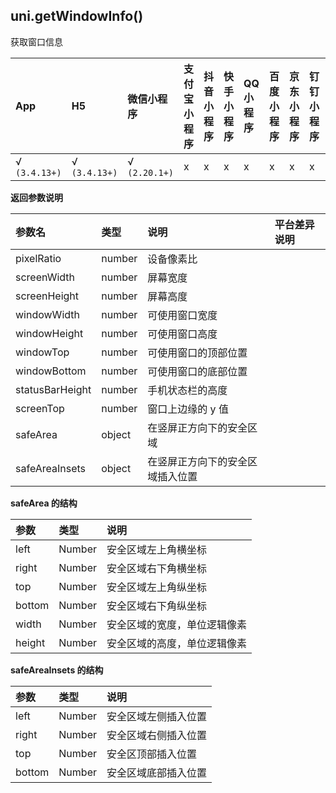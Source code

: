 ## uni.getWindowInfo()

获取窗口信息

|App|H5|微信小程序|支付宝小程序|抖音小程序|快手小程序|QQ小程序|百度小程序|京东小程序|钉钉小程序|飞书小程序|元服务|
|:-|:-|:-|:-|:-|:-|:-|:-|:-|:-|:-|:-:|
|√ `(3.4.13+)`|√ `(3.4.13+)`|√ `(2.20.1+)`|x|x|x|x|x|x|x|x|x|

<!-- UNIAPPAPIJSON.getWindowInfo.compatibility -->

**返回参数说明**

|参数名|类型|说明|平台差异说明|
|:-|:-|:-|:-|
|pixelRatio     |number|设备像素比||
|screenWidth		|number|屏幕宽度||
|screenHeight		|number|屏幕高度||
|windowWidth		|number|可使用窗口宽度||
|windowHeight		|number|可使用窗口高度||
|windowTop			|number|可使用窗口的顶部位置||
|windowBottom		|number|可使用窗口的底部位置||
|statusBarHeight	|number|手机状态栏的高度||
|screenTop	|number|窗口上边缘的 y 值||
|safeArea			|object|在竖屏正方向下的安全区域||
|safeAreaInsets		|object|在竖屏正方向下的安全区域插入位置||

**safeArea 的结构**

|参数	|类型	|说明							|
|:-		|:-								|:-								|
|left	|Number	|安全区域左上角横坐标			|
|right	|Number	|安全区域右下角横坐标			|
|top	|Number	|安全区域左上角纵坐标			|
|bottom	|Number	|安全区域右下角纵坐标			|
|width	|Number	|安全区域的宽度，单位逻辑像素	|
|height	|Number	|安全区域的高度，单位逻辑像素	|

**safeAreaInsets 的结构**

|参数	|类型	|说明							|
|:-		|:-								|:-								|
|left	|Number	|安全区域左侧插入位置			|
|right	|Number	|安全区域右侧插入位置			|
|top	|Number	|安全区顶部插入位置			|
|bottom	|Number	|安全区域底部插入位置			|

<!-- UNIAPPAPIJSON.getWindowInfo.returnValue -->
